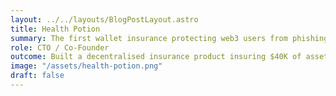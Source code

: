 ```yaml
---
layout: ../../layouts/BlogPostLayout.astro
title: Health Potion
summary: The first wallet insurance protecting web3 users from phishing scams
role: CTO / Co-Founder
outcome: Built a decentralised insurance product insuring $40K of assets with profits of $2000 from idea in 34 days. Left project after Entreprenuer First incubator to focus on Generative AI.
image: "/assets/health-potion.png"
draft: false
---
```



